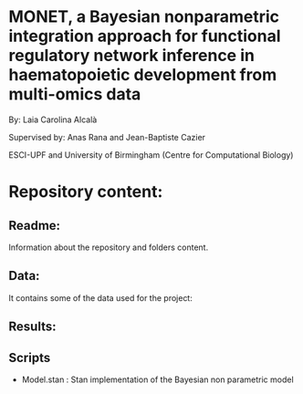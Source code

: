 # MONET, a Bayesian nonparametric integration approach for functional regulatory network inference in haematopoietic development from multi-omics data
By: Laia Carolina Alcalà

Supervised by: Anas Rana and Jean-Baptiste Cazier

ESCI-UPF and University of Birmingham (Centre for Computational Biology)


# Repository content:
## Readme:
Information about the repository and folders content.

## Data:
It contains some of the data used for the project:


## Results:

## Scripts
- Model.stan : Stan implementation of the Bayesian non parametric model
